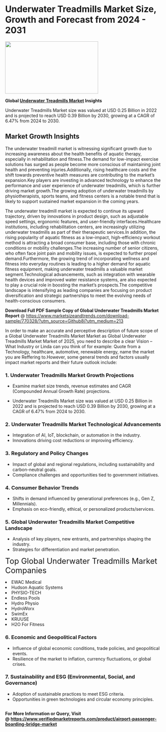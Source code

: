 <H1>Underwater Treadmills Market Size, Growth and Forecast from 2024 - 2031</H1><img class="aligncenter size-medium wp-image-584254" src="https://thirdeyenews.in/wp-content/uploads/2024/09/Global-Market-Research-300x168.jpeg" alt="" width="300" height="168" /><p><strong>Global&nbsp;<a href="https://www.marketsizeandtrends.com/download-sample/770328/?utm_source=Github8j?utm_medium=213">Underwater Treadmills Market</a> Insights</strong></p><p>Underwater Treadmills Market size was valued at USD 0.25 Billion in 2022 and is projected to reach USD 0.39 Billion by 2030, growing at a CAGR of 6.47% from 2024 to 2030.</p><p><h2>Market Growth Insights</h2> <p>The underwater treadmill market is witnessing significant growth due to increasing awareness about the health benefits of aquatic therapy, especially in rehabilitation and fitness.The demand for low-impact exercise solutions has surged as people become more conscious of maintaining joint health and preventing injuries.Additionally, rising healthcare costs and the shift towards preventive health measures are contributing to the market’s expansion.Key players are investing in advanced technology to enhance the performance and user experience of underwater treadmills, which is further driving market growth.The growing adoption of underwater treadmills by physiotherapists, sports teams, and fitness centers is a notable trend that is likely to support sustained market expansion in the coming years.</p> <p>The underwater treadmill market is expected to continue its upward trajectory, driven by innovations in product design, such as adjustable speed settings, ergonomic features, and user-friendly interfaces.Healthcare institutions, including rehabilitation centers, are increasingly utilizing underwater treadmills as part of their therapeutic services.In addition, the rising popularity of aquatic fitness as a low-impact, high-efficiency workout method is attracting a broad consumer base, including those with chronic conditions or mobility challenges.The increasing number of senior citizens, who often face joint pain and mobility issues, is expected to further propel demand.Furthermore, the growing trend of incorporating wellness and fitness into everyday routines is leading to a higher demand for aquatic fitness equipment, making underwater treadmills a valuable market segment.Technological advancements, such as integration with wearable health devices and improved water resistance systems, are also expected to play a crucial role in boosting the market’s prospects.The competitive landscape is intensifying as leading companies are focusing on product diversification and strategic partnerships to meet the evolving needs of health-conscious consumers.<p><span class=""><strong>Download Full PDF Sample Copy of Global Underwater Treadmills Market Report</strong> @ <a href="https://www.marketsizeandtrends.com/download-sample/770328/?utm_source=Github8j?utm_medium=213" target="_blank">https://www.marketsizeandtrends.com/download-sample/770328/?utm_source=Github8j?utm_medium=213</a></span></p><p>In order to make an accurate and perceptive description of future scope of a Global&nbsp;Underwater Treadmills Market Market as Global&nbsp;Underwater Treadmills Market Market of 2025, you need to describe a clear Vision &ndash; What Industry or Linda can you think of for example: Quote from a Technology, healthcare, automotive, renewable energy, name the market you are Reffering to.However, some general trends and factors usually impact market reports and their future outlook include:</p><h3>1.&nbsp;<strong>Underwater Treadmills Market Growth Projections</strong></h3><ul><li>Examine market size trends, revenue estimates and CAGR (Compounded Annual Growth Rate) projections.</li><li><p>Underwater Treadmills Market size was valued at USD 0.25 Billion in 2022 and is projected to reach USD 0.39 Billion by 2030, growing at a CAGR of 6.47% from 2024 to 2030.</p></li></ul><h3>2.&nbsp;<strong>Underwater Treadmills Market Technological Advancements</strong></h3><ul><li>Integration of AI, IoT, blockchain, or automation in the industry.</li><li>Innovations driving cost reductions or improving efficiency.</li></ul><h3>3.&nbsp;<strong>Regulatory and Policy Changes</strong></h3><ul><li>Impact of global and regional regulations, including sustainability and carbon-neutral goals.</li><li>Compliance challenges and opportunities tied to government initiatives.</li></ul><h3>4.&nbsp;<strong>Consumer Behavior Trends</strong></h3><ul><li>Shifts in demand influenced by generational preferences (e.g., Gen Z, Millennials).</li><li>Emphasis on eco-friendly, ethical, or personalized products/services.</li></ul><h3>5.&nbsp;<strong>Global Underwater Treadmills Market Competitive Landscape</strong></h3><ul><li>Analysis of key players, new entrants, and partnerships shaping the industry.</li><li>Strategies for differentiation and market penetration.</li></ul><p data-pm-slice="1 1 []"><span style="color: inherit; font-family: inherit; font-size: 25px;">Top Global Underwater Treadmills Market Companies</span></p><div class="" data-test-id=""><p><li>EWAC Medical</li><li> Hudson Aquatic Systems</li><li> PHYSIO-TECH</li><li> Endless Pools</li><li> Hydro Physio</li><li> HydroWorx</li><li> SwimEx</li><li> KRUUSE</li><li> H2O For Fitness</li></p></div><h3>6.&nbsp;<strong>Economic and Geopolitical Factors</strong></h3><ul><li>Influence of global economic conditions, trade policies, and geopolitical events.</li><li>Resilience of the market to inflation, currency fluctuations, or global crises.</li></ul><h3>7.&nbsp;<strong>Sustainability and ESG (Environmental, Social, and Governance)</strong></h3><ul><li>Adoption of sustainable practices to meet ESG criteria.</li><li>Opportunities in green technologies and circular economy principles.</li></ul><h2><strong style="font-size: 14px;">For More Information or Query, Visit @&nbsp;</strong><a style="background-color: #ffffff; font-size: 14px;" href="https://www.marketsizeandtrends.com/report/underwater-treadmills-market/" target="_blank">https://www.verifiedmarketreports.com/product/airport-passenger-boarding-bridge-market</a></h2>